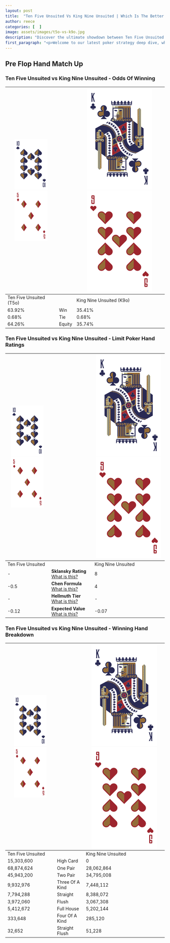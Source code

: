 ```yaml
---
layout: post
title:  "Ten Five Unsuited Vs King Nine Unsuited | Which Is The Better Hand In Poker? A Complete Guide"
author: reece
categories: [  ]
image: assets/images/t5o-vs-k9o.jpg
description: "Discover the ultimate showdown between Ten Five Unsuited and King Nine Unsuited in poker! Uncover the odds, strategies, and scenarios where one hand triumphs over the other. Get ready to up your poker game with this thrilling analysis."
first_paragraph: "<p>Welcome to our latest poker strategy deep dive, where we're pitting two distinct hands against each other in a high-stakes showdown: Ten Five Unsuited vs King Nine Unsuited.</p><p>In the dynamic world of poker, every decision counts, and knowing which hand holds the upper hand is key to your success at the table.</p><p>In this article, we'll dissect these two hands, explore the scenarios where one dominates the other, and equip you with the knowledge to make strategic choices that can tip the odds in your favor.</p><p>Get ready to unravel the intriguing dynamics of these poker hands and elevate your game to new heights.</p>"
---
```




[comment]: # (sp0)

## Pre Flop Hand Match Up

<div class="table hand-ratings" markdown="1"> 



### Ten Five Unsuited vs King Nine Unsuited - Odds Of Winning


    
| ![image info](assets/images/hand1/T.png) ![image info](assets/images/hand1/5o.png) |  | ![image info](assets/images/hand2/K.png) ![image info](assets/images/hand2/9o.png) |
| -------- | -------- | -------- |
| Ten Five Unsuited (T5o) |  | King Nine Unsuited (K9o) |
| 63.92% | Win | 35.41% |
| 0.68% | Tie | 0.68% |
| 64.26% | Equity | 35.74% |




[comment]: # (sp1)



### Ten Five Unsuited vs King Nine Unsuited - Limit Poker Hand Ratings


    
| ![image info](assets/images/hand1/T.png) ![image info](assets/images/hand1/5o.png) |  | ![image info](assets/images/hand2/K.png) ![image info](assets/images/hand2/9o.png) |
| -------- | -------- | -------- |
| Ten Five Unsuited |  | King Nine Unsuited |
| - | **Sklansky Rating** [What is this?](/sklansky-rating-explained) | 8 |
| -0.5 | **Chen Formula** [What is this?](/chen-formula-explained) | 4 |
| - | **Hellmuth Tier** [What is this?](/Hellmuth-tier-explained) | - |
| -0.12 | **Expected Value** [What is this?](/expected-value-explained) | -0.07 |




[comment]: # (sp2)



### Ten Five Unsuited vs King Nine Unsuited - Winning Hand Breakdown


    
| ![image info](assets/images/hand1/T.png) ![image info](assets/images/hand1/5o.png) |  | ![image info](assets/images/hand2/K.png) ![image info](assets/images/hand2/9o.png) |
| -------- | -------- | -------- |
| Ten Five Unsuited |  | King Nine Unsuited |
| 15,303,600 | High Card | 0 |
| 68,874,624 | One Pair | 28,062,864 |
| 45,943,200 | Two Pair | 34,795,008 |
| 9,932,976 | Three Of A Kind | 7,448,112 |
| 7,794,288 | Straight | 8,388,072 |
| 3,972,060 | Flush | 3,067,308 |
| 5,412,672 | Full House | 5,202,144 |
| 333,648 | Four Of A Kind | 285,120 |
| 32,652 | Straight Flush | 51,228 |




[comment]: # (sp3)



</div>

[comment]: # (sp4)



[comment]: # (sp5)

